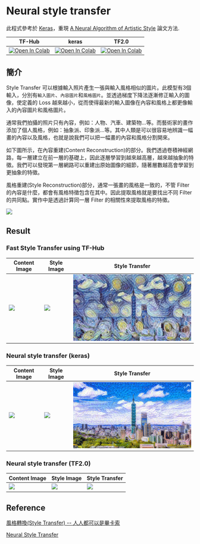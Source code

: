# Neural style transfer
此程式參考於 [Keras](https://keras.io/examples/generative/neural_style_transfer/)，重現 [A Neural Algorithm of Artistic Style](https://arxiv.org/abs/1508.06576) 論文方法.


| TF-Hub                       | keras                          | TF2.0                       |
|--------------------------------------|--------------------------------------|--------------------------------------|
| [![Open In Colab](https://colab.research.google.com/assets/colab-badge.svg)](https://colab.research.google.com/github/1010code/Neural-style-transfer/blob/main/Fast_Style_Transfer_(TF_Hub).ipynb) | [![Open In Colab](https://colab.research.google.com/assets/colab-badge.svg)](https://colab.research.google.com/github/1010code/Neural-style-transfer/blob/main/Neural_style_transfer_(keras).ipynb) | [![Open In Colab](https://colab.research.google.com/assets/colab-badge.svg)]() |


## 簡介
Style Transfer 可以根據輸入照片產生一張與輸入風格相似的圖片。此模型有3個輸入，分別有`輸入圖片`、`內容圖片`和`風格圖片`。並透過梯度下降法逐漸修正輸入的圖像，使定義的 Loss 越來越小，從而使得最新的輸入圖像在內容和風格上都更像輸入的內容圖片和風格圖片。

通常我們拍攝的照片只有內容，例如：人物、汽車、建築物...等。而藝術家的畫作添加了個人風格，例如：抽象派、印象派...等。其中人類是可以很容易地辨識一幅畫的內容以及風格，也就是說我們可以把一幅畫的內容和風格分割開來。

如下圖所示，在內容重建(Content Reconstruction)的部分。我們透過卷積神經網路，每一層建立在前一層的基礎上，因此逐層學習到越來越高層，越來越抽象的特徵。我們可以發現第一層網路可以重建出原始圖像的細節，隨著層數越高會學習到更抽象的特徵。

風格重建(Style Reconstruction)部分，通常一張畫的風格是一致的，不管 Filter 的內容是什麼，都會有風格特徵包含在其中。因此提取風格就是要找出不同 Filter 的共同點。實作中是透過計算同一層 Filter 的相關性來提取風格的特徵。

![](https://i.imgur.com/D0kWZvr.png)

## Result
### Fast Style Transfer using TF-Hub
| Content Image                        | Style Image                          | Style Transfer                       |
|--------------------------------------|--------------------------------------|--------------------------------------|
| ![](https://i.imgur.com/SGcqzia.jpg) | ![](https://i.imgur.com/5byeNqb.jpg) | ![](./demo/TF-Hub-1.png) |

### Neural style transfer (keras)
| Content Image                        | Style Image                          | Style Transfer                       |
|--------------------------------------|--------------------------------------|--------------------------------------|
| ![](https://i.imgur.com/SGcqzia.jpg) | ![](https://i.imgur.com/5byeNqb.jpg) | ![](./demo/keras-1.png) |

### Neural style transfer (TF2.0)
| Content Image                        | Style Image                          | Style Transfer                       |
|--------------------------------------|--------------------------------------|--------------------------------------|
| ![](https://i.imgur.com/SGcqzia.jpg) | ![](https://i.imgur.com/5byeNqb.jpg) | ![](https://i.imgur.com/P32ZSz6.png) |

## Reference
[風格轉換(Style Transfer) -- 人人都可以是畢卡索](https://ithelp.ithome.com.tw/articles/10192738)

[Neural Style Transfer](http://fancyerii.github.io/books/neural-style-transfer/#neural-style-1)